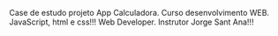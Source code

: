 Case de estudo projeto App Calculadora. Curso desenvolvimento WEB. JavaScript, html e css!!! Web Developer. Instrutor Jorge Sant Ana!!!